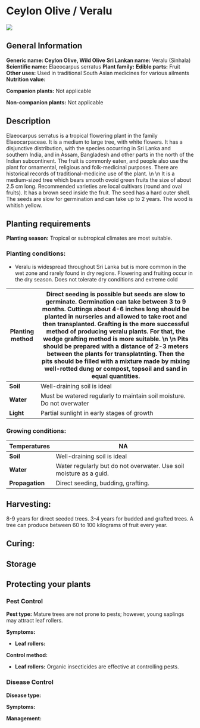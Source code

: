 # Ceylon Olive / Veralu

 ![](/api/attachments.redirect?id=76979cf9-287d-4271-a2b7-6359c7ffd72b)


## General Information
**Generic name: Ceylon Olive, Wild Olive**
**Sri Lankan name:** Veralu (Sinhala) 
**Scientific name:** Elaeocarpus serratus 
**Plant family:** 
**Edible parts:** Fruit
**Other uses:** Used in traditional South Asian medicines for various ailments
**Nutrition value:**

**Companion plants:** Not applicable

**Non-companion plants:** Not applicable

## Description
 Elaeocarpus serratus is a tropical flowering plant in the family Elaeocarpaceae. It is a medium to large tree, with white flowers. It has a disjunctive distribution, with the species occurring in Sri Lanka and southern India, and in Assam, Bangladesh and other parts in the north of the Indian subcontinent. The fruit is commonly eaten, and people also use the plant for ornamental, religious and folk-medicinal purposes. There are historical records of traditional-medicine use of the plant. \n  \n It is a medium-sized tree which bears smooth ovoid green fruits the size of about 2.5 cm long. Recommended varieties are local cultivars (round and oval fruits). It has a brown seed inside the fruit. The seed has a hard outer shell. The seeds are slow for germination and can take up to 2 years. The wood is whitish yellow.

## Planting requirements

**Planting season:** Tropical or subtropical climates are most suitable. 

### Planting conditions:
- Veralu is widespread throughout Sri Lanka but is more common in the wet zone and rarely found in dry regions. Flowering and fruiting occur in the dry season. Does not tolerate dry conditions and extreme cold

| Planting method | **Direct seeding is possible but seeds are slow to germinate. Germination can take between 3 to 9 months. Cuttings about 4-6 inches long should be planted in nurseries and allowed to take root and then transplanted. Grafting is the more successful method of producing veralu plants. For that, the wedge grafting method is more suitable.**  \n  \n **Pits should be prepared with a distance of 2-3 meters between the plants for transplatnting. Then the pits should be filled with a mixture made by mixing well-rotted dung or compost, topsoil and sand in equal quantities.**  |
|----|----|
| **Soil** | Well-draining soil is ideal |
| **Water** | Must be watered regularly to maintain soil moisture. Do not overwater |
| **Light** | Partial sunlight in early stages of growth |

 
### Growing conditions:
| Temperatures | NA |
|----|----|
| **Soil** |  Well-draining soil is ideal |
| **Water** | Water regularly but do not overwater. Use soil moisture as a guid. |
| **Propagation** | Direct seeding, budding, grafting. |

## Harvesting:
 8-9 years for direct seeded trees. 3-4 years for budded and grafted trees. A tree can produce between 60 to 100 kilograms of fruit every year. 

## Curing:

## Storage

## Protecting your plants
### Pest Control
**Pest type:** Mature trees are not prone to pests; however, young saplings may attract leaf rollers.

**Symptoms:**
- **Leaf rollers:**

**Control method:**
- **Leaf rollers:** Organic insecticides are effective at controlling pests.


### Disease Control
**Disease type:** 

**Symptoms:**

**Management:**
